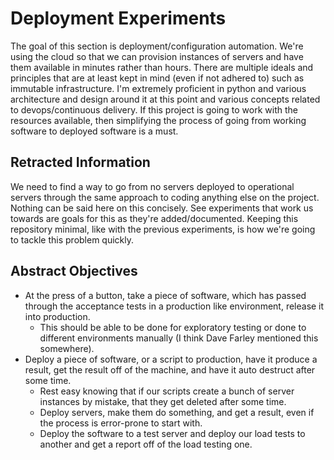 # Deployment Experiments

The goal of this section is deployment/configuration automation. We're using the cloud so that we can provision instances of servers and have them available in minutes rather than hours. There are multiple ideals and principles that are at least kept in mind (even if not adhered to) such as immutable infrastructure. I'm extremely proficient in python and various architecture and design around it at this point and various concepts related to devops/continuous delivery. If this project is going to work with the resources available, then simplifying the process of going from working software to deployed software is a must.


## Retracted Information

We need to find a way to go from no servers deployed to operational servers through the same approach to coding anything else on the project. Nothing can be said here on this concisely. See experiments that work us towards are goals for this as they're added/documented. Keeping this repository minimal, like with the previous experiments, is how we're going to tackle this problem quickly.

## Abstract Objectives

- At the press of a button, take a piece of software, which has passed through the acceptance tests in a production like environment, release it into production.
  - This should be able to be done for exploratory testing or done to different environments manually (I think Dave Farley mentioned this somewhere).
- Deploy a piece of software, or a script to production, have it produce a result, get the result off of the machine, and have it auto destruct after some time.
  - Rest easy knowing that if our scripts create a bunch of server instances by mistake, that they get deleted after some time.
  - Deploy servers, make them do something, and get a result, even if the process is error-prone to start with.
  - Deploy the software to a test server and deploy our load tests to another and get a report off of the load testing one.
